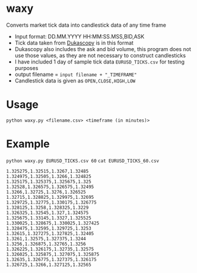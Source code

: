 # waxy
Converts market tick data into candlestick data of any time frame<br>

- Input format: DD.MM.YYYY HH:MM:SS.MSS,BID,ASK
- Tick data taken from [Dukascopy](https://www.dukascopy.com/swiss/english/marketwatch/historical/) is in this format
- Dukascopy also includes the ask and bid volume, this program does not use those values, as they are not necessary to construct candlesticks
- I have included 1 day of sample tick data `EURUSD_TICKS.csv` for testing purposes
- output filename = `input filename + "_TIMEFRAME"`
- Candlestick data is given as `OPEN,CLOSE,HIGH,LOW`

# Usage
`python waxy.py <filename.csv> <timeframe (in minutes)>`

# Example
`python waxy.py EURUSD_TICKS.csv 60`
`cat EURUSD_TICKS_60.csv`

```1.3245,1.324975,1.326075,1.324375
1.325275,1.32515,1.3267,1.32485
1.324975,1.32505,1.3266,1.324825
1.325175,1.325375,1.325675,1.325
1.32528,1.326575,1.326575,1.32495
1.3266,1.32725,1.3276,1.326525
1.32715,1.328825,1.329975,1.32695
1.329725,1.32775,1.330175,1.326775
1.328125,1.3258,1.328325,1.3229
1.326325,1.32545,1.327,1.324575
1.325675,1.33145,1.3327,1.325525
1.330025,1.328675,1.330025,1.327425
1.328475,1.32595,1.329725,1.3253
1.32615,1.327275,1.327825,1.32405
1.3261,1.32575,1.327375,1.3244
1.3256,1.326875,1.32765,1.3256
1.326225,1.326175,1.32735,1.32575
1.326025,1.325875,1.327075,1.325875
1.32635,1.326775,1.327375,1.326175
1.326725,1.3266,1.327125,1.32565
```
